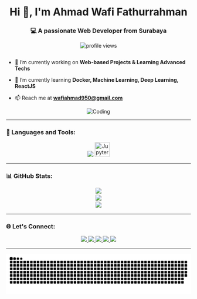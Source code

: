 <h1 align="center">Hi 👋, I'm Ahmad Wafi Fathurrahman</h1>
<h3 align="center">💻 A passionate Web Developer from Surabaya</h3>

<p align="center">
  <img src="https://komarev.com/ghpvc/?username=ahmadwafii11&label=Profile%20views&color=0e75b6&style=flat" alt="profile views" />
</p>

<div style="display: flex; flex-wrap: wrap; justify-content: center; align-items: center;">
  
  <div style="flex: 1; min-width: 300px;">
    
- 🔭 I’m currently working on **Web-based Projects & Learning Advanced Techs**  
- 🌱 I’m currently learning **Docker, Machine Learning, Deep Learning, ReactJS**  
- 📫 Reach me at **wafiahmad950@gmail.com**
  
  </div>

  <div style="flex: 1; min-width: 300px; text-align: center;">
    <img src="https://media.giphy.com/media/qgQUggAC3Pfv687qPC/giphy.gif" alt="Coding" width="80%" />
  </div>

</div>

---

### 🧰 Languages and Tools:
<p align="center">
  <img src="https://skillicons.dev/icons?i=python,tensorflow,html,css,react,mysql,postgres,docker,github,vscode,figma,linux" />
  <img src="https://cdn.jsdelivr.net/gh/devicons/devicon/icons/jupyter/jupyter-original.svg" title="Jupyter" width="40" height="40"/>
</p>

---

### 📊 GitHub Stats:
<p align="center">
  <img src="https://github-readme-stats.vercel.app/api?username=ahmadwafii11&show_icons=true&theme=tokyonight" />
  <br />
  <img src="https://github-readme-streak-stats.herokuapp.com/?user=ahmadwafii11&theme=tokyonight" />
  <br />
  <img src="https://github-readme-stats.vercel.app/api/top-langs/?username=ahmadwafii11&layout=compact&theme=tokyonight" />
</p>

---

### 🌐 Let's Connect:
<p align="center">
  <a href="https://linkedin.com/in/ahmad-wafi-fathurrahman-51164021b" target="blank">
    <img src="https://img.shields.io/badge/LinkedIn-0077B5?style=for-the-badge&logo=linkedin&logoColor=white" />
  </a>
  <a href="https://instagram.com/ahmadwafii._" target="blank">
    <img src="https://img.shields.io/badge/Instagram-E4405F?style=for-the-badge&logo=instagram&logoColor=white" />
  </a>
  <a href="https://facebook.com/a.Fathur.JR" target="blank">
    <img src="https://img.shields.io/badge/Facebook-1877F2?style=for-the-badge&logo=facebook&logoColor=white" />
  </a>
  <a href="https://x.com/ahmadwafii_" target="blank">
    <img src="https://img.shields.io/badge/X-000000?style=for-the-badge&logo=twitter&logoColor=white" />
  </a>
  <a href="mailto:wafiahmad950@gmail.com" target="blank">
    <img src="https://img.shields.io/badge/Gmail-D14836?style=for-the-badge&logo=gmail&logoColor=white" />
  </a>
</p>

---

<div align="center">
  <!-- Snake GitHub Animation -->
  <img src="https://github.com/ahmadwafii11/ahmadwafii11/blob/output/github-contribution-grid-snake-dark.svg" alt="Contribution Snake Animation"/>
<div/>
